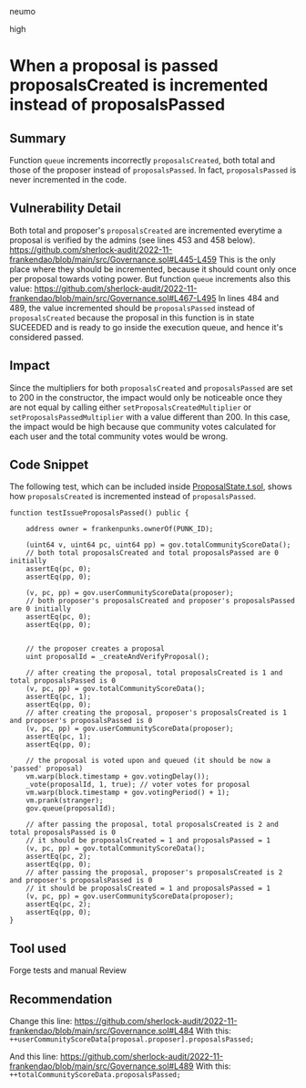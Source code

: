 neumo

high

# When a proposal is passed proposalsCreated is incremented instead of proposalsPassed

## Summary
Function `queue` increments incorrectly `proposalsCreated`, both total and those of the proposer instead of `proposalsPassed`. In fact, `proposalsPassed` is never incremented in the code.
## Vulnerability Detail
Both total and proposer's `proposalsCreated` are incremented everytime a proposal is verified by the admins (see lines 453 and 458 below).
https://github.com/sherlock-audit/2022-11-frankendao/blob/main/src/Governance.sol#L445-L459
This is the only place where they should be incremented, because it should count only once per proposal towards voting power.
But function `queue` increments also this value:
https://github.com/sherlock-audit/2022-11-frankendao/blob/main/src/Governance.sol#L467-L495
In lines 484 and 489, the value incremented should be `proposalsPassed` instead of `proposalsCreated` because the proposal in this function is in state SUCEEDED and is ready to go inside the execution queue, and hence it's considered passed.
## Impact
Since the multipliers for both `proposalsCreated` and `proposalsPassed` are set to 200 in the constructor, the impact would only be noticeable once they are not equal by calling either `setProposalsCreatedMultiplier` or `setProposalsPassedMultiplier` with a value different than 200. In this case, the impact would be high because que community votes calculated for each user and the total community votes would be wrong.
## Code Snippet
The following test, which can be included inside [ProposalState.t.sol](https://github.com/sherlock-audit/2022-11-frankendao/blob/main/test/governance/ProposalState.t.sol), shows how `proposalsCreated` is incremented instead of `proposalsPassed`.
```solidity
function testIssueProposalsPassed() public {

	address owner = frankenpunks.ownerOf(PUNK_ID);

	(uint64 v, uint64 pc, uint64 pp) = gov.totalCommunityScoreData();
	// both total proposalsCreated and total proposalsPassed are 0 initially
	assertEq(pc, 0);
	assertEq(pp, 0);

	(v, pc, pp) = gov.userCommunityScoreData(proposer);
	// both proposer's proposalsCreated and proposer's proposalsPassed are 0 initially
	assertEq(pc, 0);
	assertEq(pp, 0);


	// the proposer creates a proposal
	uint proposalId = _createAndVerifyProposal();

	// after creating the proposal, total proposalsCreated is 1 and total proposalsPassed is 0
	(v, pc, pp) = gov.totalCommunityScoreData();
	assertEq(pc, 1);
	assertEq(pp, 0);
	// after creating the proposal, proposer's proposalsCreated is 1 and proposer's proposalsPassed is 0
	(v, pc, pp) = gov.userCommunityScoreData(proposer);
	assertEq(pc, 1);
	assertEq(pp, 0);

	// the proposal is voted upon and queued (it should be now a 'passed' proposal) 
	vm.warp(block.timestamp + gov.votingDelay());
	_vote(proposalId, 1, true); // voter votes for proposal
	vm.warp(block.timestamp + gov.votingPeriod() + 1);
	vm.prank(stranger);
	gov.queue(proposalId);

	// after passing the proposal, total proposalsCreated is 2 and total proposalsPassed is 0
	// it should be proposalsCreated = 1 and proposalsPassed = 1
	(v, pc, pp) = gov.totalCommunityScoreData();
	assertEq(pc, 2);
	assertEq(pp, 0);
	// after passing the proposal, proposer's proposalsCreated is 2 and proposer's proposalsPassed is 0
	// it should be proposalsCreated = 1 and proposalsPassed = 1
	(v, pc, pp) = gov.userCommunityScoreData(proposer);
	assertEq(pc, 2);
	assertEq(pp, 0);
}
```
## Tool used

Forge tests and manual Review

## Recommendation
Change this line:
https://github.com/sherlock-audit/2022-11-frankendao/blob/main/src/Governance.sol#L484
With this:
`++userCommunityScoreData[proposal.proposer].proposalsPassed;`


And this line:
https://github.com/sherlock-audit/2022-11-frankendao/blob/main/src/Governance.sol#L489
With this:
`++totalCommunityScoreData.proposalsPassed;`
